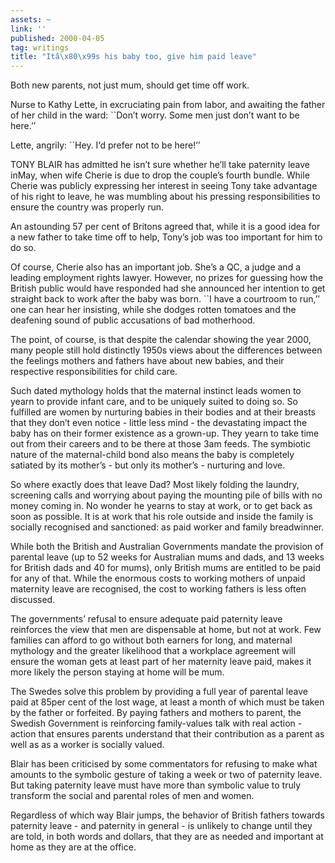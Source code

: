 ```yaml
---
assets: ~
link: ''
published: 2000-04-05
tag: writings
title: "Itâ\x80\x99s his baby too, give him paid leave"
---
```

Both new parents, not just mum, should get time off work.

Nurse to Kathy Lette, in excruciating pain from labor, and awaiting the
father of her child in the ward: \`\`Don’t worry. Some men just don’t
want to be here.’’

Lette, angrily: \`\`Hey. I‘d prefer not to be here!’’

TONY BLAIR has admitted he isn’t sure whether he’ll take paternity leave
inMay, when wife Cherie is due to drop the couple’s fourth bundle. While
Cherie was publicly expressing her interest in seeing Tony take
advantage of his right to leave, he was mumbling about his pressing
responsibilities to ensure the country was properly run.

An astounding 57 per cent of Britons agreed that, while it is a good
idea for a new father to take time off to help, Tony’s job was too
important for him to do so.

Of course, Cherie also has an important job. She’s a QC, a judge and a
leading employment rights lawyer. However, no prizes for guessing how
the British public would have responded had she announced her intention
to get straight back to work after the baby was born. \`\`I have a
courtroom to run,’’ one can hear her insisting, while she dodges rotten
tomatoes and the deafening sound of public accusations of bad
motherhood.

The point, of course, is that despite the calendar showing the year
2000, many people still hold distinctly 1950s views about the
differences between the feelings mothers and fathers have about new
babies, and their respective responsibilities for child care.

Such dated mythology holds that the maternal instinct leads women to
yearn to provide infant care, and to be uniquely suited to doing so. So
fulfilled are women by nurturing babies in their bodies and at their
breasts that they don’t even notice - little less mind - the devastating
impact the baby has on their former existence as a grown-up. They yearn
to take time out from their careers and to be there at those 3am feeds.
The symbiotic nature of the maternal-child bond also means the baby is
completely satiated by its mother’s - but only its mother’s - nurturing
and love.

So where exactly does that leave Dad? Most likely folding the laundry,
screening calls and worrying about paying the mounting pile of bills
with no money coming in. No wonder he yearns to stay at work, or to get
back as soon as possible. It is at work that his role outside and inside
the family is socially recognised and sanctioned: as paid worker and
family breadwinner.

While both the British and Australian Governments mandate the provision
of parental leave (up to 52 weeks for Australian mums and dads, and 13
weeks for British dads and 40 for mums), only British mums are entitled
to be paid for any of that. While the enormous costs to working mothers
of unpaid maternity leave are recognised, the cost to working fathers is
less often discussed.

The governments’ refusal to ensure adequate paid paternity leave
reinforces the view that men are dispensable at home, but not at work.
Few families can afford to go without both earners for long, and
maternal mythology and the greater likelihood that a workplace agreement
will ensure the woman gets at least part of her maternity leave paid,
makes it more likely the person staying at home will be mum.

The Swedes solve this problem by providing a full year of parental leave
paid at 85per cent of the lost wage, at least a month of which must be
taken by the father or forfeited. By paying fathers and mothers to
parent, the Swedish Government is reinforcing family-values talk with
real action - action that ensures parents understand that their
contribution as a parent as well as as a worker is socially valued.

Blair has been criticised by some commentators for refusing to make what
amounts to the symbolic gesture of taking a week or two of paternity
leave. But taking paternity leave must have more than symbolic value to
truly transform the social and parental roles of men and women.

Regardless of which way Blair jumps, the behavior of British fathers
towards paternity leave - and paternity in general - is unlikely to
change until they are told, in both words and dollars, that they are as
needed and important at home as they are at the office.